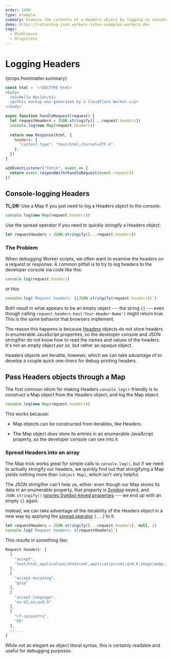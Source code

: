 ```yaml
---
order: 1000
type: example
summary: Examine the contents of a Headers object by logging to console with a Map.
demo: https://returning-json.workers-sites-examples.workers.dev
tags:
  - Middleware
  - Originless
---
```


# Logging Headers

<ContentColumn>
  <p>{props.frontmatter.summary}</p>
</ContentColumn>

```js
const html = `<!DOCTYPE html>
<body>
  <h1>Hello World</h1>
  <p>This markup was generated by a Cloudflare Worker.</p>
</body>`

async function handleRequest(request) {
  let requestHeaders = JSON.stringify([...request.headers])
  console.log(new Map(request.headers))
  
  return new Response(html, {
    headers: {
      "content-type": "text/html;charset=UTF-8",
    },
  })
}

addEventListener("fetch", event => {
  return event.respondWith(handleRequest(event.request))
})
```

## Console-logging Headers

**TL;DR:** Use a Map if you just need to log a Headers object to the console:

```javascript
console.log(new Map(request.headers))
```

Use the spread operator if you need to quickly stringify a Headers object:

```javascript
let requestHeaders = JSON.stringify([...request.headers])
```

### The Problem

When debugging Worker scripts, we often want to examine the headers on a request
or response. A common pitfall is to try to log headers to the developer console
via code like this:

```javascript
console.log(request.headers)
```

or this:

```javascript
console.log(`Request headers: ${JSON.stringify(request.headers)}`)
```

Both result in what appears to be an empty object --- the string `{}` --- even
though calling `request.headers.has('Your-Header-Name')` might return true. This
is the same behavior that browsers implement.

The reason this happens is because [Headers](https://developer.mozilla.org/en-US/docs/Web/API/Headers)
objects do not store headers in enumerable JavaScript properties, so the
developer console and JSON stringifier do not know how to read the names and
values of the headers. It's not an empty object _per se_, but rather an opaque
object.

Headers objects are iterable, however, which we can take advantage of to develop
a couple quick one-liners for debug-printing headers.

## Pass Headers objects through a Map

The first common idiom for making Headers `console.log()`-friendly is to
construct a Map object from the Headers object, and log the Map object.

```javascript
console.log(new Map(request.headers))
```

This works because:

- Map objects can be constructed from iterables, like Headers.

- The Map object _does_ store its entries in an enumerable JavaScript property,
  so the developer console can see into it.

### Spread Headers into an array

The Map trick works great for simple calls to `console.log()`, but if we need to
actually stringify our headers, we quickly find out that stringifying a Map
yields nothing more than `[object Map]`, which isn't very helpful.

The JSON stringifier can't help us, either: even though our Map stores its data
in an enumerable property, that property is
[Symbol](https://developer.mozilla.org/en-US/docs/Web/JavaScript/Reference/Global_Objects/Symbol)-keyed,
and `JSON.stringify()`
[ignores Symbol-keyed properties](https://developer.mozilla.org/en-US/docs/Web/JavaScript/Reference/Global_Objects/JSON/stringify#Description)
--- we end up with an empty `{}` again.

Instead, we can take advantage of the iterability of the Headers object in a new
way by applying the
[spread operator](https://developer.mozilla.org/en-US/docs/Web/JavaScript/Reference/Operators/Spread_operator)
(`...`) to it.

```javascript
let requestHeaders = JSON.stringify([...request.headers], null, 2)
console.log(`Request headers: ${requestHeaders}`)
```

This results in something like:

```javascript
Request headers: [
  [
    "accept",
    "text/html,application/xhtml+xml,application/xml;q=0.9,image/webp,image/apng,*/*;q=0.8"
  ],
  [
    "accept-encoding",
    "gzip"
  ],
  [
    "accept-language",
    "en-US,en;q=0.9"
  ],
  [
    "cf-ipcountry",
    "US"
  ],
  // ...
]
```

While not as elegant as object literal syntax, this is certainly readable and
useful for debugging purposes.



<!-- ## Demo

<p><a href={props.frontmatter.demo}>Open demo</a></p>

<Demo src={props.frontmatter.demo} title={props.frontmatter.summary} height="80"/> -->
